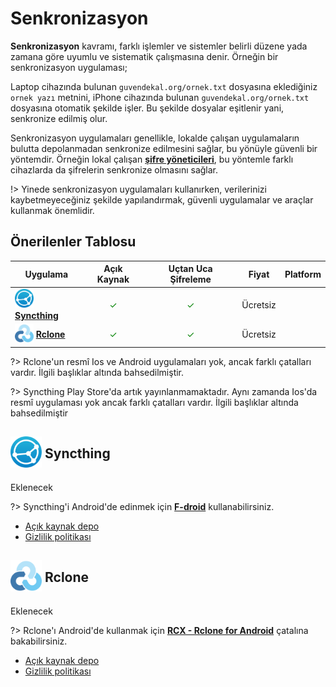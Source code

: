 <!-- NOTLAR 
 - Tablo eklemeyi unutmayın 
 - Uygun görseller eklemeyi unutmayın.
 - İçerik kuralları ve ekleme yapmak sayfalarını ziyaret edebilirsiniz -->

# Senkronizasyon

**Senkronizasyon** kavramı, farklı işlemler ve sistemler belirli düzene yada zamana göre uyumlu ve sistematik çalışmasına denir. Örneğin bir senkronizasyon uygulaması;

Laptop cihazında bulunan `guvendekal.org/ornek.txt` dosyasına eklediğiniz `ornek yazı` metnini, iPhone cihazında bulunan `guvendekal.org/ornek.txt` dosyasına otomatik şekilde işler. Bu şekilde dosyalar eşitlenir yani, senkronize edilmiş olur.

Senkronizasyon uygulamaları genellikle, lokalde çalışan uygulamaların bulutta depolanmadan senkronize edilmesini sağlar, bu yönüyle güvenli bir yöntemdir. Örneğin lokal çalışan [**şifre yöneticileri**](https://guvendekal.org/#/sifre-yoneticileri), bu yöntemle farklı cihazlarda da şifrelerin senkronize olmasını sağlar.

!> Yinede senkronizasyon uygulamaları kullanırken, verilerinizi kaybetmeyeceğiniz şekilde yapılandırmak, güvenli uygulamalar ve araçlar kullanmak önemlidir.


## Önerilenler Tablosu

| Uygulama | Açık Kaynak | Uçtan Uca Şifreleme | Fiyat    | Platform                                |
| -------------------- |:-----------:| :-------------------:| -------- | --------------------------------------- |
| <span style="display: inline-block; vertical-align: middle;"><img src="/docs/images/syncthing.png" alt="Syncthing" style="width: 30px; height: 30px;"> </span> <span style="display: inline-block; vertical-align: middle;"> [**Syncthing**](https://syncthing.net/)  | <span style="color: green;">✓</span>    | <span style="color: green;">✓</span> | Ücretsiz | <i class="fa-brands fa-windows"></i> <i class="fa-brands fa-apple"></i> <i class="fa-brands fa-linux"></i> <i class="fa-brands fa-freebsd"></i> |
| <span style="display: inline-block; vertical-align: middle;"><img src="/docs/images/rclone.png" alt="Rclone" style="width: 30px; height: 30px;"> </span> <span style="display: inline-block; vertical-align: middle;"> [**Rclone**](https://rclone.org/)  | <span style="color: green;">✓</span>    | <span style="color: green;">✓</span> | Ücretsiz | <i class="fa-brands fa-windows"></i> <i class="fa-brands fa-apple"></i> <i class="fa-brands fa-linux"></i> <i class="fa-brands fa-freebsd"></i> |

?> Rclone'un resmî Ios ve Android uygulamaları yok, ancak farklı çatalları vardır. İlgili başlıklar altında bahsedilmiştir.

?> Syncthing Play Store'da artık yayınlanmamaktadır. Aynı zamanda Ios'da resmî uygulaması yok ancak farklı çatalları vardır. İlgili başlıklar altında bahsedilmiştir

## <span style="display: inline-block; vertical-align: middle;"><img src="docs/images/syncthing.png" alt="Syncthing" style="width: 50px; height: auto;"> </span> <span style="display: inline-block; vertical-align: middle;"> Syncthing

Eklenecek

?> Syncthing'i Android'de edinmek için [**F-droid**](https://f-droid.org/packages/com.nutomic.syncthingandroid/) kullanabilirsiniz.

- [Açık kaynak depo](https://github.com/syncthing/syncthing)
- [Gizlilik politikası](https://docs.syncthing.net/users/security.html)

## <span style="display: inline-block; vertical-align: middle;"><img src="docs/images/rclone.png" alt="Rclone" style="width: 50px; height: auto;"> </span> <span style="display: inline-block; vertical-align: middle;"> Rclone

Eklenecek

?> Rclone'ı Android'de kullanmak için [**RCX - Rclone for Android**](https://play.google.com/store/apps/details?id=io.github.x0b.rcx&hl=en) çatalına bakabilirsiniz.

- [Açık kaynak depo](https://github.com/rclone/rclone)
- [Gizlilik politikası](https://rclone.org/privacy/)